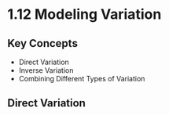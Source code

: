 # 1.12 Modeling Variation

## Key Concepts

- Direct Variation
- Inverse Variation
- Combining Different Types of Variation


## Direct Variation

